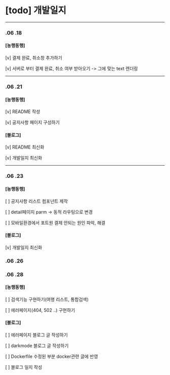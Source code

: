 # [todo] 개발일지

---

### .06 .18

#### [농행동행]

[v] 결제 완료, 취소창 추가하기

[v] 서버로 부터 결제 완료, 취소 여부 받아오기 -> 그에 맞는 text 렌더링

---

### .06 .21

#### [농행동행]

[v] README 작성

[v] 공지사항 페이지 구성하기

#### [블로그]

[v] README 최신화

[v] 개발일지 최신화

---

### .06 .23

#### [농행동행]

[ ] 공지사항 리스트 컴포넌트 제작

[ ] detail페이지 parm -> 동적 라우팅으로 변경

[ ] 모바일환경에서 포트원 결제 안되는 원인 파악, 해결

#### [블로그]

[v] 개발일지 최신화

### .06 .26

### .06 .28

#### [농행동행]

[ ] 검색기능 구현하기(여행 리스트, 통합검색)

[ ] 에러페이지(404, 502 ..) 구현하기

#### [블로그]

[ ] 에러페이지 블로그 글 작성하기

[ ] darkmode 블로그 글 작성하기

[ ] Dockerfile 수정된 부분 docker관련 글에 반영

[ ] 블로그 일지 작성
